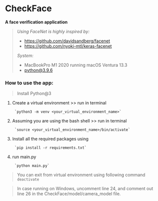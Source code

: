 # CheckFace
**A face verification application**

> *Using FaceNet is highly inspired by:*
   >- https://github.com/davidsandberg/facenet
   >- https://github.com/nyoki-mtl/keras-facenet
>
> 
>*System:* 
   >- MacBookPro M1 2020 running macOS Ventura 13.3 
   >- python@3.9.6

<h3>How to use the app:</h3>

>Install Python@3
        
1. Create a virtual environment >> run in terminal

        `python3 -m venv <your_virtual_environment_name>`
    
2. Assuming you are using the bash shell >> run in terminal
        
        `source <your_virtual_environment_name>/bin/activate`
    
3. Install all the required packages using

        `pip install -r requirements.txt`
     
4. run main.py
   
        `python main.py`

>You can exit from virtual environment using following command
`deactivate`

>In case running on Windows, 
uncomment line 24, and comment out line 26 in the CheckFace/model/camera_model file.
